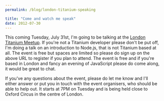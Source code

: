 ```yaml
---
permalink: /blog/london-titanium-speaking

title: "Come and watch me speak"
date: 2012-07-30
---
```


This coming Tuesday, July 31st, I'm going to be talking at the [London Titanium Meetup](http://www.meetup.com/London-Titanium/events/72065822/). If you're not a Titanium developer please don't be put off, I'm doing a talk on an introduction to Node.js, that is not Titanium based at all. The event is free but spaces are limited so please do sign up on the above URL to register if you plan to attend. The event is free and if you're based in London and fancy an evening of JavaScript please do come along, it would be great to chat.

If you've any questions about the event, please do let me know and I'll either answer or put you in touch with the event organisers, who should be able to help out. It starts at 7PM on Tuesday and is being held close to Oxford Circus in the centre of London.
